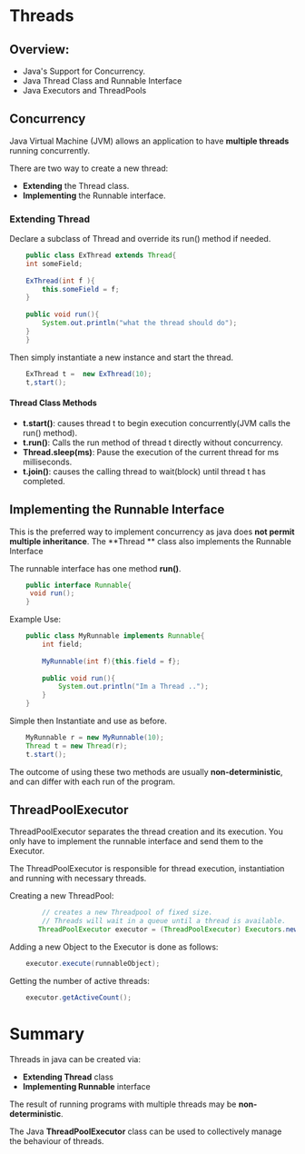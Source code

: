 # Threads

## Overview:
 - Java's Support for Concurrency.
 - Java Thread Class and Runnable Interface
 - Java Executors and ThreadPools
 
## Concurrency
Java Virtual Machine (JVM) allows an application to have **multiple threads** running concurrently.

There are two way to create a new thread:
- **Extending** the Thread class.
- **Implementing** the Runnable interface. 


### Extending Thread 

Declare a subclass of Thread and override its run() method if needed.

```java
    public class ExThread extends Thread{
    int someField;
    
    ExThread(int f ){
        this.someField = f;
    }
    
    public void run(){
        System.out.println("what the thread should do");
    }
    }
```
Then simply instantiate a new instance and start the thread.

```java
    ExThread t =  new ExThread(10);
    t,start();
```

#### Thread Class Methods

- **t.start()**: causes thread t to begin execution concurrently(JVM calls the run() method).
- **t.run()**: Calls the run method of thread t directly without concurrency. 
- **Thread.sleep(ms)**: Pause the execution of the current thread for ms milliseconds.
- **t.join()**: causes the calling thread to wait(block) until thread t has completed.


## Implementing the Runnable Interface

This is the preferred way to implement concurrency as java does **not permit multiple inheritance**.
The **Thread ** class also implements the Runnable Interface

The runnable interface has one method **run()**.

```java
    public interface Runnable{
     void run();
    }
```

Example Use:

```java
    public class MyRunnable implements Runnable{
        int field;
        
        MyRunnable(int f){this.field = f};
        
        public void run(){
            System.out.println("Im a Thread ..");
        }
    }
```        
 Simple then Instantiate and use as before. 
```java
    MyRunnable r = new MyRunnable(10);
    Thread t = new Thread(r);
    t.start();
```

The outcome of using these two methods are usually **non-deterministic**, and can differ with each run of the program.

## ThreadPoolExecutor

ThreadPoolExecutor separates the thread creation and its execution. You only have to implement the 
runnable interface and send them to the Executor.

The ThreadPoolExecutor is responsible for thread execution, instantiation and running with necessary threads.

Creating a new ThreadPool:

```java
        // creates a new Threadpool of fixed size.
        // Threads will wait in a queue until a thread is available.
       ThreadPoolExecutor executor = (ThreadPoolExecutor) Executors.newFixedThreadPool(10);
```

Adding a new Object to the Executor is done as follows:
```java
    executor.execute(runnableObject);
```
Getting the number of active threads:
```java
    executor.getActiveCount();
```

# Summary

Threads in java can be created via:
- **Extending Thread** class
- **Implementing Runnable** interface

The result of running programs with multiple threads may be **non-deterministic**.

The Java **ThreadPoolExecutor** class can be used to collectively manage the behaviour of threads.



